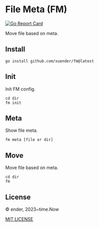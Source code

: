 # File Meta (FM)

[![Go Report Card](https://goreportcard.com/badge/github.com/xuender/fm)](https://goreportcard.com/report/github.com/xuender/fm)

Move file based on meta.

## Install

```shell
go install github.com/xuender/fm@latest
```

## Init

Init FM config.

```shell
cd dir
fm init
```

## Meta

Show file meta.

```shell
fm meta [file or dir]
```

## Move

Move file based on meta.

```shell
cd dir
fm
```

## License

© ender, 2023~time.Now

[MIT LICENSE](https://github.com/xuender/fm/blob/master/LICENSE)
